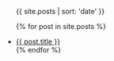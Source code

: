 
<ul>
{{ site.posts | sort: 'date' }}

  {% for post in site.posts %}
    <li>
      <a href="{{ post.url }}">{{ post.title }}</a>
    </li>
  {% endfor %}
</ul>
